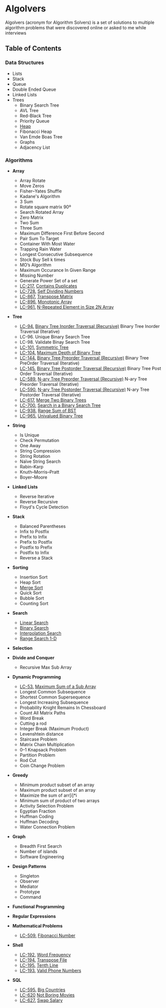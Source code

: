 # Algolvers

Algolvers (acronym for Algorithm Solvers) is a set of solutions to multiple algorithm problems that were discovered online or asked to me while interviews

## Table of Contents

### **Data Structures**

- Lists
- Stack
- Queue
- Double Ended Queue
- Linked Lists
- Trees
  - Binary Search Tree
  - AVL Tree
  - Red-Black Tree
  - Priority Queue
  - [Heap](./data-structures/heap/)
  - Fibonacci Heap
  - Van Emde Boas Tree
  - Graphs
  - Adjacency List

### **Algorithms**
  
- **Array**
  - Array Rotate
  - Move Zeros
  - Fisher–Yates Shuffle
  - Kadane's Algorithm
  - 3 Sum
  - Rotate square matrix 90º
  - Search Rotated Array
  - Zero Matrix
  - Two Sum
  - Three Sum
  - Maximum Difference First Before Second
  - Pair Sum To Target
  - Container With Most Water
  - Trapping Rain Water
  - Longest Consecutive Subsequence
  - Stock Buy Sell k times
  - MO’s Algorithm
  - Maximum Occurance In Given Range
  - Missing Number
  - Generate Power Set of a set
  - [LC-217.](https://leetcode.com/problems/contains-duplicate/) [Contains Duplicates](./array/containsduplicate.js)
  - [LC-728.](https://leetcode.com/problems/self-dividing-numbers/) [Self Dividing Numbers](./array/selfdividingnumber.cpp)
  - [LC-867.](https://leetcode.com/problems/transpose-matrix/) [Transpose Matrix](./matrices/transpose.cpp)
  - [LC-896.](https://leetcode.com/problems/monotonic-array/) [Monotonic Array](./array/monotonic.cpp)
  - [LC-961.](https://leetcode.com/problems/n-repeated-element-in-size-2n-array/) [N-Repeated Element in Size 2N Array](./array/n-repeatedelem.cpp)

- **Tree**
  - [LC-94.](https://leetcode.com/problems/binary-tree-inorder-traversal/) [Binary Tree Inorder Traversal (Recursive)](./tree/binary%20tree/inordertraversal.js) Binary Tree Inorder Traversal (Iterative) 
  - LC-96. Unique Binary Search Tree
  - LC-98. Validate Binay Search Tree
  - [LC-101.](https://leetcode.com/problems/symmetric-tree/) [Symmetric Tree](./tree/binary%20tree/symmetric-tree.cpp)
  - [LC-104.](https://leetcode.com/problems/maximum-depth-of-binary-tree/) [Maximum Depth of Binary Tree](./tree/binary%20tree/maxdepth-tree.js)
  - [LC-144.](https://leetcode.com/problems/binary-tree-preorder-traversal/) [Binary Tree Preorder Traversal (Recursive)](./tree/binary%20tree/preordertraversal.js) Binary Tree PreOrder Traversal (Iterative)
  - [LC-145.](https://leetcode.com/problems/binary-tree-postorder-traversal/) [Binary Tree Postorder Traversal (Recursive)](./tree/binary%20tree/postordertraversal.js) Binary Tree Post Order Traversal (Iterative)
  - [LC-589.](https://leetcode.com/problems/n-ary-tree-preorder-traversal/) [N-ary Tree Preorder Traversal (Recursive)](./tree/n-ary%20tree/preordertraversal.js) N-ary Tree Preorder Traversal (Iterative)
  - [LC-590.](https://leetcode.com/problems/n-ary-tree-postorder-traversal/) [N-ary Tree Postorder Traversal (Recursive)](./tree/n-ary%20tree/preordertraversal.js) N-ary Tree Postorder Traversal (Iterative)
  - [LC-617.](https://leetcode.com/problems/merge-two-binary-trees/) [Merge Two Binary Trees](./tree/binary%20tree/symmetric-tree.cpp)
  - [LC-700.](https://leetcode.com/problems/search-in-a-binary-search-tree/) [Search in a Binary Search Tree](./tree/binary%20tree/binary%20search%20tree/searchinvst.cpp)
  - [LC-938.](https://leetcode.com/problems/range-sum-of-bst/) [Range Sum of BST](./tree/binary%20search%20tree/rangesumofbst.cpp)
  - [LC-965.](https://leetcode.com/problems/univalued-binary-tree/) [Univalued Binary Tree](./tree/binary%20tree/univalued-tree.cpp)

- **String**
  - Is Unique
  - Check Permutation
  - One Away
  - String Compression
  - String Rotation
  - Naïve String Search
  - Rabin–Karp
  - Knuth–Morris–Pratt
  - Boyer–Moore

- **Linked Lists**
  - Reverse Iterative
  - Reverse Recursive
  - Floyd's Cycle Detection

- **Stack**
  - Balanced Parentheses
  - Infix to Postfix
  - Prefix to Infix
  - Prefix to Postfix
  - Postfix to Prefix
  - Postfix to Infix
  - Reverse a Stack

- **Sorting**
  - Insertion Sort
  - Heap Sort
  - [Merge Sort](./sorting/mergesort.cpp)
  - Quick Sort
  - Bubble Sort
  - Counting Sort

- **Search**
  - [Linear Search](./search/linearsearch.cpp)
  - [Binary Search](./search/binarysearch.cpp)
  - [Interpolation Search](./search/interpolationsearch.cpp)
  - [Range Search 1-D](./search/rangesearch.cpp)

- **Selection**

- **Divide and Conquer**
  - Recursive Max Sub Array

- **Dynamic Programming**
  - [LC-53.](https://leetcode.com/problems/?search=53) [Maximum Sum of a Sub Array](./array/subrangemaxsum.cpp)
  - Longest Common Subsequence
  - Shortest Common Supersequence
  - Longest Increasing Subsequence
  - Probability Knight Remains In Chessboard
  - Count All Matrix Paths
  - Word Break
  - Cutting a rod
  - Integer Break (Maximum Product)
  - Levenshtein distance
  - Staircase Problem
  - Matrix Chain Multiplication
  - 0–1 Knapsack Problem
  - Partition Problem
  - Rod Cut
  - Coin Change Problem

- **Greedy**
  - Minimum product subset of an array
  - Maximum product subset of an array
  - Maximize the sum of arr[i]*i
  - Minimum sum of product of two arrays
  - Activity Selection Problem
  - Egyptian Fraction
  - Huffman Coding
  - Huffman Decoding
  - Water Connection Problem

- **Graph**
  - Breadth First Search
  - Number of islands
  - Software Engineering

- **Design Patterns**
  - Singleton
  - Observer
  - Mediator
  - Prototype
  - Command

- **Functional Programming**

- **Regular Expressions**

- **Mathematical Problems**
  - [LC-509.](https://leetcode.com/problems/fibonacci-number/) [Fibonacci Number](./math/fibonaccinumber.cpp)

- **Shell**
  - [LC-192.](https://leetcode.com/problems/word-frequency/) [Word Frequency](./shell/wordfrequency.sh) 
  - [LC-194.](https://leetcode.com/problems/transpose-file) [Transpose File](./shell/transpose-file)
  - [LC-195.](https://leetcode.com/problems/tenth-line) [Tenth Line](./shell/tenthline.sh)
  - [LC-193.](https://leetcode.com/problems/valid-phone-numbers/) [Valid Phone Numbers](./shell/validphonenumber.sh)

- **SQL**
  - [LC-595.](https://leetcode.com/problems/big-countries) [Big Countries](./sql/bigcountries.sql)
  - [LC-620](https://leetcode.com/problems/not-boring-movies/) [Not Boring Movies](./sql/notboringmovies.sql)
  - [LC-627.](https://leetcode.com/problems/swap-salary/) [Swap Salary](./sql/swapsalary.sql)
